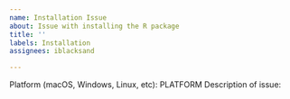 ```yaml
---
name: Installation Issue
about: Issue with installing the R package
title: ''
labels: Installation
assignees: iblacksand

---
```


Platform (macOS, Windows, Linux, etc): PLATFORM
Description of issue:
